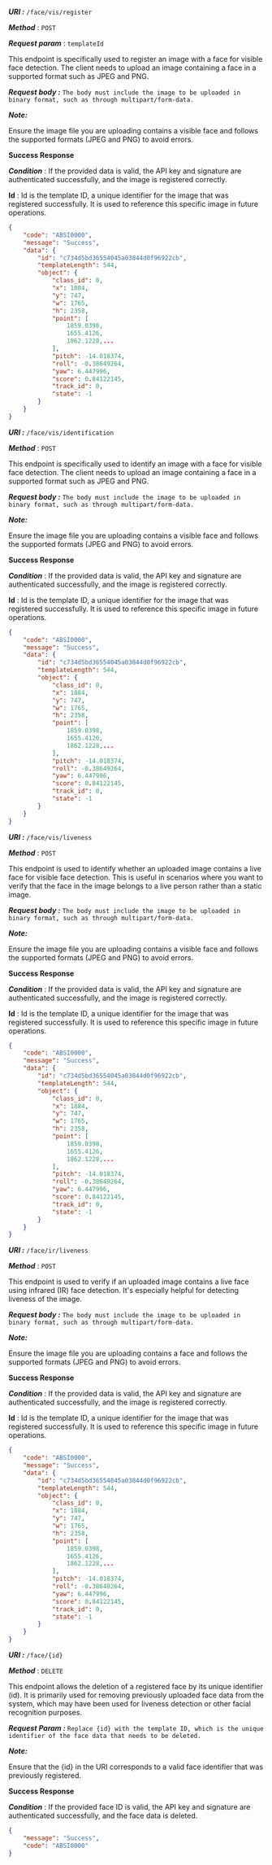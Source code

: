 

***URI :*** `/face/vis/register`

***Method*** : `POST`

***Request param*** : `templateId`

This endpoint is specifically used to register an image with a face for visible face detection. The client needs to upload an image containing a face in a supported format such as JPEG and PNG.

***Request body :***
`The body must include the image to be uploaded in binary format, such as through multipart/form-data.`

***Note:***

Ensure the image file you are uploading contains a visible face and follows the supported formats (JPEG and PNG) to avoid errors.

**Success Response**

***Condition*** : If the provided data is valid, the API key and signature are authenticated successfully, and the image is registered correctly.

**Id** : Id is the template ID, a unique identifier for the image that was registered successfully. It is used to reference this specific image in future operations.

```json
{
    "code": "ABSI0000",
    "message": "Success",
    "data": {
        "id": "c734d5bd36554045a03844d0f96922cb",
        "templateLength": 544,
        "object": {
            "class_id": 0,
            "x": 1884,
            "y": 747,
            "w": 1765,
            "h": 2358,
            "point": [
                1859.0398,
                1655.4126,
                1862.1228,...
            ],
            "pitch": -14.018374,
            "roll": -0.38649264,
            "yaw": 6.447996,
            "score": 0.84122145,
            "track_id": 0,
            "state": -1
        }
    }
}
```

***URI :*** `/face/vis/identification`

***Method*** : `POST`

This endpoint is specifically used to identify an image with a face for visible face detection. The client needs to upload an image containing a face in a supported format such as JPEG and PNG.

***Request body :***
`The body must include the image to be uploaded in binary format, such as through multipart/form-data.`

***Note:***

Ensure the image file you are uploading contains a visible face and follows the supported formats (JPEG and PNG) to avoid errors.

**Success Response**

***Condition*** : If the provided data is valid, the API key and signature are authenticated successfully, and the image is registered correctly.

**Id** : Id is the template ID, a unique identifier for the image that was registered successfully. It is used to reference this specific image in future operations.

```json
{
    "code": "ABSI0000",
    "message": "Success",
    "data": {
        "id": "c734d5bd36554045a03844d0f96922cb",
        "templateLength": 544,
        "object": {
            "class_id": 0,
            "x": 1884,
            "y": 747,
            "w": 1765,
            "h": 2358,
            "point": [
                1859.0398,
                1655.4126,
                1862.1228,...
            ],
            "pitch": -14.018374,
            "roll": -0.38649264,
            "yaw": 6.447996,
            "score": 0.84122145,
            "track_id": 0,
            "state": -1
        }
    }
}
```

***URI :*** `/face/vis/liveness`

***Method*** : `POST`

This endpoint is used to identify whether an uploaded image contains a live face for visible face detection. This is useful in scenarios where you want to verify that the face in the image belongs to a live person rather than a static image.

***Request body :***
`The body must include the image to be uploaded in binary format, such as through multipart/form-data.`

***Note:***

Ensure the image file you are uploading contains a visible face and follows the supported formats (JPEG and PNG) to avoid errors.

**Success Response**

***Condition*** : If the provided data is valid, the API key and signature are authenticated successfully, and the image is registered correctly.

**Id** : Id is the template ID, a unique identifier for the image that was registered successfully. It is used to reference this specific image in future operations.

```json
{
    "code": "ABSI0000",
    "message": "Success",
    "data": {
        "id": "c734d5bd36554045a03844d0f96922cb",
        "templateLength": 544,
        "object": {
            "class_id": 0,
            "x": 1884,
            "y": 747,
            "w": 1765,
            "h": 2358,
            "point": [
                1859.0398,
                1655.4126,
                1862.1228,...
            ],
            "pitch": -14.018374,
            "roll": -0.38649264,
            "yaw": 6.447996,
            "score": 0.84122145,
            "track_id": 0,
            "state": -1
        }
    }
}
```

***URI :*** `/face/ir/liveness`

***Method*** : `POST`

This endpoint is used to verify if an uploaded image contains a live face using infrared (IR) face detection. It's especially helpful for detecting liveness of the image.

***Request body :***
`The body must include the image to be uploaded in binary format, such as through multipart/form-data.`

***Note:***

Ensure the image file you are uploading contains a face and follows the supported formats (JPEG and PNG) to avoid errors.

**Success Response**

***Condition*** : If the provided data is valid, the API key and signature are authenticated successfully, and the image is registered correctly.

**Id** : Id is the template ID, a unique identifier for the image that was registered successfully. It is used to reference this specific image in future operations.

```json
{
    "code": "ABSI0000",
    "message": "Success",
    "data": {
        "id": "c734d5bd36554045a03844d0f96922cb",
        "templateLength": 544,
        "object": {
            "class_id": 0,
            "x": 1884,
            "y": 747,
            "w": 1765,
            "h": 2358,
            "point": [
                1859.0398,
                1655.4126,
                1862.1228,...
            ],
            "pitch": -14.018374,
            "roll": -0.38649264,
            "yaw": 6.447996,
            "score": 0.84122145,
            "track_id": 0,
            "state": -1
        }
    }
}
```

***URI :*** `/face/{id}`

***Method*** : `DELETE`

This endpoint allows the deletion of a registered face by its unique identifier (id). It is primarily used for removing previously uploaded face data from the system, which may have been used for liveness detection or other facial recognition purposes.

***Request Param :***
`Replace {id} with the template ID, which is the unique identifier of the face data that needs to be deleted.`

***Note:***

Ensure that the {id} in the URI corresponds to a valid face identifier that was previously registered.

**Success Response**

***Condition*** : If the provided face ID is valid, the API key and signature are authenticated successfully, and the face data is deleted.

```json
{
    "message": "Success",
    "code": "ABSI0000"
}
```


